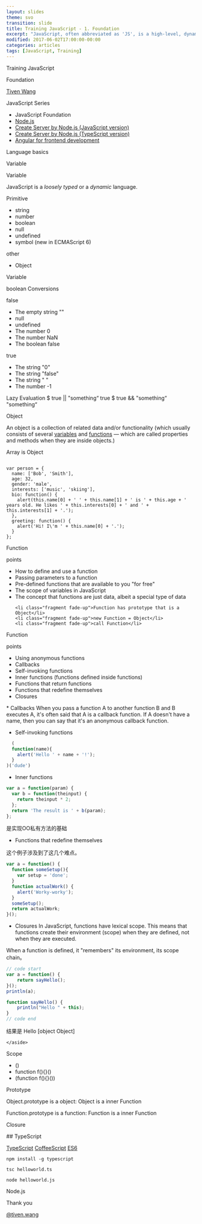 ```yaml
---
layout: slides
theme: svo
transition: slide
title: Training JavaScript - 1. Foundation
excerpt: "JavaScript, often abbreviated as 'JS', is a high-level, dynamic, untyped, interpreted run-time language. It has been standardized in the ECMAScript language specification. Alongside HTML and CSS, JavaScript is one of the three core technologies of World Wide Web content production; the majority of websites employ it, and all modern Web browsers support it without the need for plug-ins. JavaScript is a multi-paradigm language, since it supports prototype-based with first-class functions, imperative, and functional programming paradigms."
modified: 2017-06-02T17:00:00-00:00
categories: articles
tags: [JavaScript, Training]
---
```


<section data-background-image="/images/nationalgeographic/Strutting-Stork.jpg">
<p class="Subject">Training JavaScript</p>
<p class="Question">Foundation</p>
<p class="Author"><a href="/about">Tiven Wang</a></p>
</section>

<section >
<p class="Subject">JavaScript Series</p>
<ul>
  <li class="fragment fade-up">JavaScript Foundation</li>
  <li class="fragment fade-up"><a href="/articles/professional-node.js/">Node.js</a></li>
  <li class="fragment fade-up"><a href="/articles/training-javascript-2-server-javascript/">Create Server by Node.js (JavaScript version)</a></li>
  <li class="fragment fade-up"><a href="/articles/training-javascript-2-server-typescript/">Create Server by Node.js (TypeScript version)</a></li>
  <li class="fragment fade-up"><a href="/articles/training-javascript-3-frontend-angular/">Angular for frontend development</a></li>
</ul>
</section>

<section >
<p class="Subject">Language basics</p>
<p class="Question">Variable</p>
</section>

<section id="section-variables">
  <section>
  <p class="Subject">Variable</p>
  <p class="Object">JavaScript is a <i>loosely typed</i> or a <i>dynamic</i> language.</p>
  <p class="Attributive">Primitive</p>
  <ul>
    <li class="fragment fade-up">string</li>
    <li class="fragment fade-up">number</li>
    <li class="fragment fade-up">boolean</li>
    <li class="fragment fade-up">null</li>
    <li class="fragment fade-up">undefined</li>
    <li class="fragment fade-up">symbol (new in ECMAScript 6)</li>
  </ul>
  <p class="Attributive">other</p>
  <ul>
    <li class="fragment fade-up">Object</li>
  </ul>
  </section>

  <section >
  <p class="Subject">Variable</p>
  <p class="Object">boolean Conversions</p>
  <p class="Attributive">false</p>
  <ul>
    <li class="fragment fade-up">The empty string ""</li>
    <li class="fragment fade-up">null</li>
    <li class="fragment fade-up">undefined</li>
    <li class="fragment fade-up">The number 0</li>
    <li class="fragment fade-up">The number NaN</li>
    <li class="fragment fade-up">The boolean false</li>
  </ul>
  <p class="Attributive">true</p>
  <ul>
    <li class="fragment fade-up">The string "0"</li>
    <li class="fragment fade-up">The string "false"</li>
    <li class="fragment fade-up">The string " "</li>
    <li class="fragment fade-up">The number -1</li>
  </ul>
  </section>
  <aside class="notes" data-markdown>
  Lazy Evaluation
  $ true || "something“
   true
  $ true && "something“
  "something“
  </aside>

</section>

<section >
<p class="Subject">Object</p>
<p class="Object">An object is a collection of related data and/or functionality (which usually consists of several <a href="#section-variables">variables</a> and <a href="#section-function">functions</a> — which are called properties and methods when they are inside objects.) </p>
<p>Array is Object</p>
<pre><code class="javascript">
var person = {
  name: ['Bob', 'Smith'],
  age: 32,
  gender: 'male',
  interests: ['music', 'skiing'],
  bio: function() {
    alert(this.name[0] + ' ' + this.name[1] + ' is ' + this.age + ' years old. He likes ' + this.interests[0] + ' and ' + this.interests[1] + '.');
  },
  greeting: function() {
    alert('Hi! I\'m ' + this.name[0] + '.');
  }
};
</code></pre>
</section>

<section id="section-function">
  <section>
  <p class="Subject">Function</p>
  <p class="Attributive">points</p>
  <ul>
    <li class="fragment fade-up">How to define and use a function</li>
    <li class="fragment fade-up">Passing parameters to a function</li>
    <li class="fragment fade-up">Pre-defined functions that are available to you "for free"</li>
    <li class="fragment fade-up">The scope of variables in JavaScript</li>
    <li class="fragment fade-up">The concept that functions are just data, albeit a special type of data</li>

    <li class="fragment fade-up">Function has prototype that is a Object</li>
    <li class="fragment fade-up">new Function = Object</li>
    <li class="fragment fade-up">call Function</li>
  </ul>
  </section>

  <section>
  <p class="Subject">Function</p>
  <p class="Attributive">points</p>
  <ul>
    <li class="fragment fade-up">Using anonymous functions</li>
    <li class="fragment fade-up">Callbacks</li>
    <li class="fragment fade-up">Self-invoking functions</li>
    <li class="fragment fade-up">Inner functions (functions defined inside functions)</li>
    <li class="fragment fade-up">Functions that return functions</li>
    <li class="fragment fade-up">Functions that redefine themselves</li>
    <li class="fragment fade-up">Closures</li>
  </ul>
  <aside class="notes" data-markdown>
* Callbacks
  When you pass a function A to another function B and B executes A, it's often said that A is a callback function. If A doesn't have a name, then you can say that it's an anonymous callback function.

* Self-invoking functions

```javascript
  (
  function(name){
    alert('Hello ' + name + '!');
  }
)('dude')
```

* Inner functions

```javascript
var a = function(param) {
  var b = function(theinput) {
    return theinput * 2;
  };
  return 'The result is ' + b(param);
};
```

是实现OO私有方法的基础

* Functions that redefine themselves

这个例子涉及到了这几个难点。

```javascript
var a = function() {
  function someSetup(){
    var setup = 'done';
  }
  function actualWork() {
    alert('Worky-worky');
  }
  someSetup();
  return actualWork;
}();
```

* Closures
In JavaScript, functions have lexical scope. This means that functions create their
environment (scope) when they are defined, not when they are executed.

When a function is defined, it "remembers" its environment, its scope chain。

```javascript
// code start
var a = function() {
	return sayHello();
}();
println(a);

function sayHello() {
    println("Hello " + this);
}
// code end
```
结果是
Hello [object Object]

	</aside>
  </section>

</section>


<section >
<p class="Subject">Scope</p>
<ul>
  <li class="fragment fade-up">()</li>
  <li class="fragment fade-up">function f(){}()</li>
  <li class="fragment fade-up">(function f(){}())</li>
</ul>
</section>

<section >
<p class="Subject">Prototype</p>
<p class="Object">Object.prototype is a object: Object is a inner Function</p>
<p class="Object">Function.prototype is a function: Function is a inner Function</p>
</section>

<section>
<p class="Subject">Closure</p>

</section>

<section data-markdown>
  ## TypeScript

  [TypeScript](https://zh.wikipedia.org/wiki/TypeScript) [CoffeeScript](http://coffeescript.org/) [ES6](http://es6-features.org)

  `npm install -g typescript`

  `tsc helloworld.ts`

  `node helloworld.js`
</section>

<section>
<p class="Subject">Node.js</p>

</section>

<section>
  <p class="Question">Thank you</p>
  <p class="Author"><a href="http://tiven.wang">@tiven.wang</a></p>
</section>
